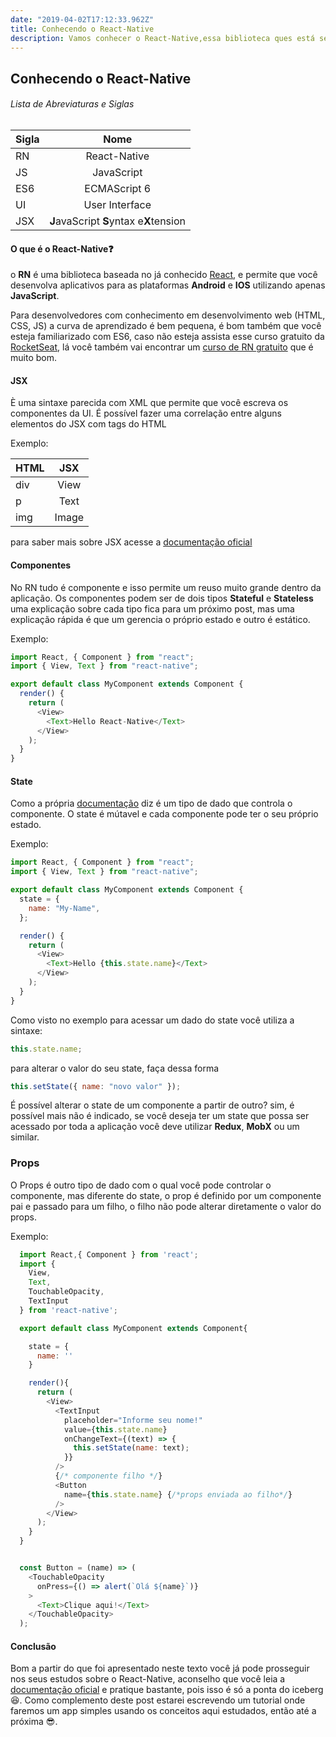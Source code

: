 ```yaml
---
date: "2019-04-02T17:12:33.962Z"
title: Conhecendo o React-Native
description: Vamos conhecer o React-Native,essa biblioteca ques está sendo utilizada para desenvolvimento multiplataforma e é baseado no já conhecido React...
---
```


## Conhecendo o React-Native

###### Lista de Abreviaturas e Siglas

| Sigla |                  Nome                   |
| ----- | :-------------------------------------: |
| RN    |              React-Native               |
| JS    |               JavaScript                |
| ES6   |              ECMAScript 6               |
| UI    |             User Interface              |
| JSX   | **J**avaScript **S**yntax e**X**tension |

#### O que é o React-Native:question:

o **RN** é uma biblioteca baseada no já conhecido [React](https://reactjs.org/), e permite que você desenvolva aplicativos para as plataformas **Android** e **IOS** utilizando apenas **JavaScript**.

Para desenvolvedores com conhecimento em desenvolvimento web (HTML, CSS, JS) a curva de aprendizado é bem pequena, é bom também que você esteja familiarizado com ES6, caso não esteja assista esse curso gratuito da [RocketSeat](https://rocketseat.com.br/starter/curso-gratuito-javascript-es6), lá você também vai encontrar um [curso de RN gratuito](https://rocketseat.com.br/starter/curso-gratuito-react-native) que é muito bom.

#### JSX

È uma sintaxe parecida com XML que permite que você escreva os componentes da UI. É possível fazer uma correlação entre alguns elementos do JSX com tags do HTML

Exemplo:

| HTML |  JSX  |
| ---- | :---: |
| div  | View  |
| p    | Text  |
| img  | Image |

para saber mais sobre JSX acesse a [documentação oficial ](https://reactjs.org/docs/introducing-jsx.html)

#### Componentes

No RN tudo é componente e isso permite um reuso muito grande dentro da aplicação. Os componentes podem ser de dois tipos **Stateful** e **Stateless** uma explicação sobre cada tipo fica para um próximo post, mas uma explicação rápida é que um gerencia o próprio estado e outro é estático.

Exemplo:

```js
import React, { Component } from "react";
import { View, Text } from "react-native";

export default class MyComponent extends Component {
  render() {
    return (
      <View>
        <Text>Hello React-Native</Text>
      </View>
    );
  }
}
```

#### State

Como a própria [documentação](https://facebook.github.io/react-native/docs/state) diz é um tipo de dado que controla o componente. O state é mútavel e cada componente pode ter o seu próprio estado.

Exemplo:

```js
import React, { Component } from "react";
import { View, Text } from "react-native";

export default class MyComponent extends Component {
  state = {
    name: "My-Name",
  };

  render() {
    return (
      <View>
        <Text>Hello {this.state.name}</Text>
      </View>
    );
  }
}
```

Como visto no exemplo para acessar um dado do state você utiliza a sintaxe:

```js
this.state.name;
```

para alterar o valor do seu state, faça dessa forma

```js
this.setState({ name: "novo valor" });
```

É possível alterar o state de um componente a partir de outro? sim, é possível mais não é indicado, se você deseja ter um state que possa ser acessado por toda a aplicação você deve utilizar **Redux**, **MobX** ou um similar.

### Props

O Props é outro tipo de dado com o qual você pode controlar o componente, mas diferente do state, o prop é definido por um componente pai e passado para um filho, o filho não pode alterar diretamente o valor do props.

Exemplo:

```js
  import React,{ Component } from 'react';
  import {
    View,
    Text,
    TouchableOpacity,
    TextInput
  } from 'react-native';

  export default class MyComponent extends Component{

    state = {
      name: ''
    }

    render(){
      return (
        <View>
          <TextInput
            placeholder="Informe seu nome!"
            value={this.state.name}
            onChangeText={(text) => {
              this.setState(name: text);
            }}
          />
          {/* componente filho */}
          <Button
            name={this.state.name} {/*props enviada ao filho*/}
          />
        </View>
      );
    }
  }


  const Button = (name) => (
    <TouchableOpacity
      onPress={() => alert(`Olá ${name}`)}
    >
      <Text>Clique aqui!</Text>
    </TouchableOpacity>
  );
```

#### Conclusão

Bom a partir do que foi apresentado neste texto você já pode prosseguir nos seus estudos sobre o React-Native, aconselho que você leia a [documentação oficial](https://facebook.github.io/react-native/) e pratique bastante, pois isso é só a ponta do iceberg :laughing:. Como complemento deste post estarei escrevendo um tutorial onde faremos um app simples usando os conceitos aqui estudados, então até a próxima :sunglasses:.
